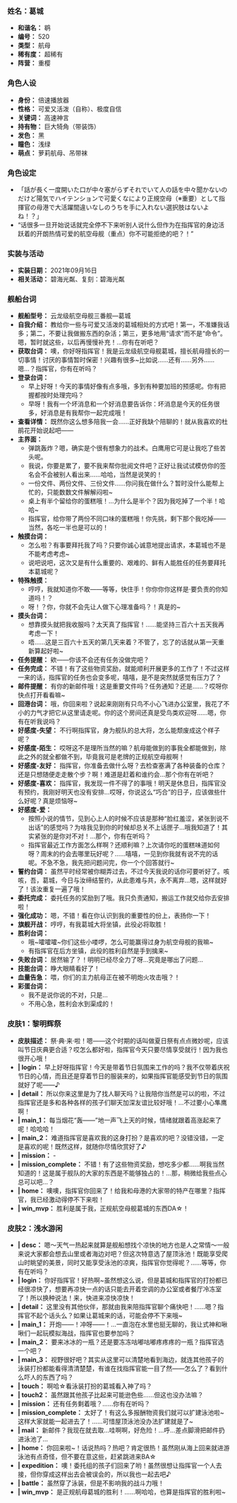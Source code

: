 ### 姓名：葛城
* **和谐名：** 鹖
* **编号：** 520
* **类型：** 航母
* **稀有度：** 超稀有
* **阵营：** 重樱


### 角色人设
* **身份：** 倍速播放器
* **性格：** 可爱又活泼（自称）、极度自信
* **关键词：** 高速神言
* **持有物：** 巨大犄角（带装饰）
* **发色：** 黑
* **瞳色：** 浅绿
* **萌点：** 萝莉航母、吊带袜


### 角色设定
* 「話が長く一度開いた口が中々塞がらずそれでいて人の話を中々聞かないのだけど陽気でハイテンションで可愛くなにより正規空母（※重要）として指揮官の母港で大活躍間違いなしのうちを手に入れない選択肢はないよね！？」
* “话很多一旦开始说话就完全停不下来听别人说什么但作为在指挥官的身边活跃着的开朗热情可爱的航空母舰（重点）你不可能拒绝的吧？！”


### 实装与活动
* **实装日期：** 2021年09月16日
* **相关活动：** 碧海光粼、复刻：碧海光粼


### 舰船台词
* **舰船型号：** 云龙级航空母舰三番舰—葛城
* **自我介绍：** 教给你一些与可爱又活泼的葛城相处的方式吧！第一，不准嫌我话多；第二，不要让我做搬东西的杂活；第三，更多地用“请求”而不是“命令”。嗯，暂时就这些，以后再慢慢补充！…你有在听吧？
* **获取台词：** 噢，你好呀指挥官！我是云龙级航空母舰葛城，擅长航母擅长的一切事情！讨厌的事情暂时保密！兴趣有很多~比如说……还有……另外……嗯…？指挥官，你有在听吗？
* **登录台词：**
  * 早上好呀！今天的事情好像有点多哦，多到有种要加班的预感呢。你有把握都按时处理完吗？
  * 早呀！我有一个坏消息和一个好消息要告诉你：坏消息是今天的任务很多，好消息是有我帮你一起完成哦！
* **查看详情：** 既然你这么想多陪我一会……正好我缺个陪聊的！就从我喜欢的杜鹃花开始说起吧——
* **主界面：**
  * 弹跳轰炸？嗯，确实是个很有想象力的战术。白鹰用它可是让我吃了些苦头呢。
  * 我说，你要是累了，要不我来帮你批阅文件吧？正好让我试试模仿你的签名会不会被别人看出来……哈哈，当然是说笑的！
  * 一份文件、两份文件、三份文件……你问我在做什么？暂时没什么能帮上忙的，只能数数文件解解闷啦~
  * 桌上有半个留给你的蛋糕哦！…为什么是半个？因为我吃掉了一个半！哈哈~
  * 指挥官，给你带了两份不同口味的蛋糕哦！你先挑，剩下那个我吃掉——当然，各吃一半也是可以的！
* **触摸台词：**
  * 怎么啦？有事要拜托我了吗？只要你诚心诚意地提出请求，本葛城也不是不能考虑考虑~
  * 说吧说吧，这次又是有什么重要的、艰难的、鲜有人能胜任的任务要拜托本葛城呢？
* **特殊触摸：**
  * 哼哼，我就知道你不敢——等等，快住手！你你你你这样是·要负责的你知道吗！？
  * 呀！？你，你就不会先让人做下心理准备吗？！真是的~
* **摸头台词：**
  * 想靠摸头就把我收服吗？太天真了指挥官！……能坚持三百六十五天我再考虑一下！
  * 唔……这是三百六十五天的第几天来着？不管了，忘了的话就从第一天重新算起好啦~
* **任务提醒：** 欸——你该不会还有任务没做完吧？
* **任务完成：** 不错！有了这些物资奖励，就能顺利开展更多的工作了！不过这样一来的话，指挥官的任务也会变多呢，嘻嘻，是不是突然就感觉有压力了？
* **邮件提醒：** 有你的新邮件哦！这是重要文件吗？任务通知？还是……？哎呀你快点打开看看嘛~
* **回港台词：** 哦，你回来啦？说起来刚刚有只鸟不小心飞进办公室里，我花了不小的力气才把它从这里请走呢。你的这个房间还真是受鸟类欢迎呀……嗯，你有在听我说吗？
* **好感度-失望：** 不行啊指挥官，身为舰队的总大将，怎么能颓废成这个样子呢？
* **好感度-陌生：** 哎呀这不是理所当然的嘛？航母能做到的事我全都能做到，除此之外的就全都做不到，毕竟我可是老牌的正规航空母舰啊！
* **好感度-友好：** 指挥官，你准备去做什么呀？去检查塞满了各种装备的仓库？还是只想随便走走散个步？啊！难道是赶着和谁约会…那个你有在听吧？
* **好感度-喜欢：** 指挥官，我发现一件不得了的事哦！明天是休息日，指挥官没有预约，我刚好明天也没有安排…哎呀，你说这么“巧合”的日子，应该做些什么好呢？真是烦恼呀~
* **好感度-爱：**
  * 按照小说的情节，见到心上人的时候不应该是那种“脸红羞涩，紧张到说不出话”的感觉吗？为啥我见到你的时候却总关不上话匣子…哦我知道了！其实紧张的是你对不对！…那个，你有在听吗？
  * 指挥官最近工作方面怎么样啊？还顺利嘛？上次请你吃的蛋糕味道如何呀？周末的约会去哪里玩好呢？……嘻嘻，一见到你我就有说不完的话呢。不急不急，我先把问题问完，你一个个回答就行~
* **誓约台词：** 虽然平时经常被你糊弄过去，不过今天我说的话你可要听好了。咳咳，吾，葛城，今日与汝缔结誓约，从此患难与共，永不离弃…嗯，这样就好了！该汝重复一遍了哦！
* **委托完成：** 委托任务的奖励到了哦。我只负责通知，搬运工作就交给你去安排啦！
* **强化成功：** 嗯，不错！看在你认识到我的重要性的份上，表扬你一下！
* **旗舰开战：** 哼哼，有我葛城大将坐镇，此役必将取胜！
* **胜利台词：**
  * 哦~嚯嚯嚯~你们这些小喽啰，怎么可能赢得过身为航空母舰的我嘛~
  * 有指挥官在后方坐镇，此役的胜利自然是手到擒来~
* **失败台词：** 居然输了？！明明已经尽全力了呀…究竟是哪出了问题…
* **技能台词：** 睁大眼睛看好了！
* **血量告急：** 喂，你们的主力航母正在被不明炮火攻击哦？！
* **彩蛋台词：**
  * 我不是说你说的不对，只是…
  * 不用心急，胜利会水到渠成的！


### 皮肤1：黎明辉祭
* **皮肤描述：** 祭·典·来·啦！嗯——这个时期的话叫做夏日祭有点点微妙呢，应该叫节日庆典更合适？哎怎么都好啦，指挥官今天只要尽情享受就行！因为我也很开心哦！
* **| login：** 早上好呀指挥官！今天是带着节日氛围来工作的吗？我不仅带着庆祝节日的心情，而且还是穿着节日的服装来的，如果指挥官能感受到节日的氛围就好了呢——♪
* **| detail：** 所以你来这里是为了找人聊天吗？让我陪你当然是可以的啦，不过指挥官还是多和各种各样的孩子们聊天加深友谊比较好哦！…不过要小心隼鹰啊！
* **| main_1：** 每当烟花“轰——”地一声飞上天的时候，情绪就跟着高涨起来了呢！哈哈哈！
* **| main_2：** 难道指挥官是喜欢我的这身打扮？是喜欢的吧？没错没错，一定是喜欢的呢！既然这样，就随你尽情欣赏好了♪
* **| mission：** -
* **| mission_complete：** 不错！有了这些物资奖励，想吃多少都……啊我当然知道的！这是属于舰队的大家的东西是不能够独占的！…那，稍微给我些点心总可以吧…？
* **| home：** 噢噢，指挥官你回来了！给我和母港的大家带的特产在哪里？指挥官，我已经激动得停不下来啦！
* **| win_mvp：** 胜利是属于我，正规航空母舰葛城的东西DA☆！


### 皮肤2：浅水游闲
* **| desc：** 嗯～天气一热起来就算是舰船想找个凉快的地方也是人之常情～一般来说大家都会想去山里或者海边对吧？但这次特意选了屋顶泳池！既能享受爬山时眺望的美景，同时又能享受泳池的凉爽，指挥官你觉得呢？……等等，你有在听吗？
* **| login：** 你好指挥官！好热啊~虽然想这么说，但是葛城和指挥官的打扮都已经很凉快了，想要再凉快一点的话只能去开着空调的办公室或者餐厅冷冻室了！所以换种说法！来，快进来凉快凉快！
* **| detail：** 这里没有其他伙伴，那就由我来陪指挥官聊个痛快吧！……嗯？指挥官不起个话头么？如果让葛城来的话，可能会停不下来哦~
* **| main_1：** 开炮——！冲呀——！…一直泡在水里也挺无聊的，我让式神和啾啾们一起玩模拟海战，指挥官也要参加吗？
* **| main_2：** 要来冰冰的一瓶？还是要冻冻咕嘟咕嘟疼疼疼的一瓶？指挥官选一个吧？
* **| main_3：** 视野很好吧？其实从这里可以清楚地看到海边，就连其他孩子的泳装打扮都能看得清清楚楚，有谁在找指挥官能一目了然——怎么了？看到什么吓人的东西了吗？
* **| touch：** 啊哈☆看泳装打扮的葛城看入神了吗？
* **| touch2：** 虽然跟其他孩子比起来可能逊色些……但这也没办法嘛？
* **| mission：** 还有任务剩着哦？……你有在听吗？
* **| mission_complete：** 太好了！有这么多报酬物资我们就可以扩建泳池啦~这样大家就能一起进去了！……可惜屋顶泳池没办法扩建就是了~
* **| mail：** 新邮件？我现在就去取…哇啊啊，好危险！…呼…差点脚滑把邮件扔进泳池了…
* **| home：** 你回来啦~！话说热吗？热吧？肯定很热！虽然刚从海上回来就进游泳池有点奇怪，但不要在意这些，赶紧跳进来BA☆
* **| expedition：** 噢！委托组的孩子们回来了哟！虽然很想让指挥官一个人去接，但你穿成这样出去会被误会的，所以我也一起去吧♪
* **| battle：** 虽然穿了泳装，但是不影响我的战斗力哦！
* **| win_mvp：** 是正规航母葛城的胜利！……啊哈哈，也算是指挥官的胜利啦~
